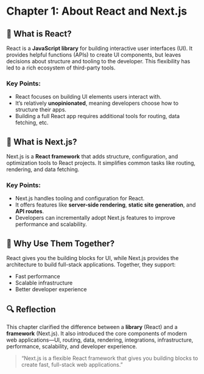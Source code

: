 # Chapter 1: About React and Next.js

## 🧩 What is React?
React is a **JavaScript library** for building interactive user interfaces (UI). It provides helpful functions (APIs) to create UI components, but leaves decisions about structure and tooling to the developer. This flexibility has led to a rich ecosystem of third-party tools.

### Key Points:
- React focuses on building UI elements users interact with.
- It’s relatively **unopinionated**, meaning developers choose how to structure their apps.
- Building a full React app requires additional tools for routing, data fetching, etc.

## 🧱 What is Next.js?
Next.js is a **React framework** that adds structure, configuration, and optimization tools to React projects. It simplifies common tasks like routing, rendering, and data fetching.

### Key Points:
- Next.js handles tooling and configuration for React.
- It offers features like **server-side rendering**, **static site generation**, and **API routes**.
- Developers can incrementally adopt Next.js features to improve performance and scalability.

## 🧠 Why Use Them Together?
React gives you the building blocks for UI, while Next.js provides the architecture to build full-stack applications. Together, they support:
- Fast performance
- Scalable infrastructure
- Better developer experience

## 🔍 Reflection
This chapter clarified the difference between a **library** (React) and a **framework** (Next.js). It also introduced the core components of modern web applications—UI, routing, data, rendering, integrations, infrastructure, performance, scalability, and developer experience.

> “Next.js is a flexible React framework that gives you building blocks to create fast, full-stack web applications.”

